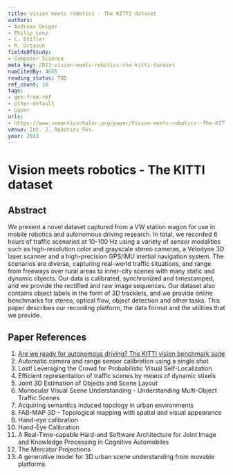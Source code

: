 ```yaml
---
title: Vision meets robotics - The KITTI dataset
authors:
- Andreas Geiger
- Philip Lenz
- C. Stiller
- R. Urtasun
fieldsOfStudy:
- Computer Science
meta_key: 2013-vision-meets-robotics-the-kitti-dataset
numCitedBy: 4665
reading_status: TBD
ref_count: 16
tags:
- gen-from-ref
- other-default
- paper
urls:
- https://www.semanticscholar.org/paper/Vision-meets-robotics:-The-KITTI-dataset-Geiger-Lenz/79b949d9b35c3f51dd20fb5c746cc81fc87147eb?sort=total-citations
venue: Int. J. Robotics Res.
year: 2013
---
```


# Vision meets robotics - The KITTI dataset

## Abstract

We present a novel dataset captured from a VW station wagon for use in mobile robotics and autonomous driving research. In total, we recorded 6 hours of traffic scenarios at 10–100 Hz using a variety of sensor modalities such as high-resolution color and grayscale stereo cameras, a Velodyne 3D laser scanner and a high-precision GPS/IMU inertial navigation system. The scenarios are diverse, capturing real-world traffic situations, and range from freeways over rural areas to inner-city scenes with many static and dynamic objects. Our data is calibrated, synchronized and timestamped, and we provide the rectified and raw image sequences. Our dataset also contains object labels in the form of 3D tracklets, and we provide online benchmarks for stereo, optical flow, object detection and other tasks. This paper describes our recording platform, the data format and the utilities that we provide.

## Paper References

1. [Are we ready for autonomous driving? The KITTI vision benchmark suite](2012-are-we-ready-for-autonomous-driving-the-kitti-vision-benchmark-suite)
2. Automatic camera and range sensor calibration using a single shot
3. Lost! Leveraging the Crowd for Probabilistic Visual Self-Localization
4. Efficient representation of traffic scenes by means of dynamic stixels
5. Joint 3D Estimation of Objects and Scene Layout
6. Monocular Visual Scene Understanding - Understanding Multi-Object Traffic Scenes
7. Acquiring semantics induced topology in urban environments
8. FAB-MAP 3D - Topological mapping with spatial and visual appearance
9. Hand-eye calibration
10. Hand-Eye Calibration
11. A Real-Time-capable Hard-and Software Architecture for Joint Image and Knowledge Processing in Cognitive Automobiles
12. The Mercator Projections
13. A generative model for 3D urban scene understanding from movable platforms
